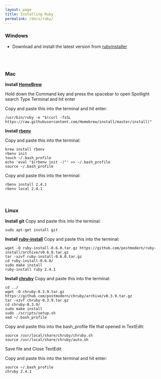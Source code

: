```yaml
---
layout: page
title: Installing Ruby
permalink: /docs/ruby/
---
```


### Windows
* Download and install the latest version from [rubyinstaller](https://rubyinstaller.org/downloads/)
<br />
<br />

### Mac

**Install [HomeBrew](http://brew.sh)**

Hold down the Command key and press the spacebar to open Spotlight search
Type Terminal and hit enter

Copy and paste this into the terminal and hit enter:
```
/usr/bin/ruby -e "$(curl -fsSL https://raw.githubusercontent.com/Homebrew/install/master/install)"
```

**Install [rbenv](https://github.com/rbenv/rbenv#readme)**

Copy and paste this into the terminal:
```
brew install rbenv
rbenv init
touch ~/.bash_profile
echo 'eval "$(rbenv init -)"' >> ~/.bash_profile
source ~/.bash_profile
```

Copy and paste this into the terminal:
```
rbenv install 2.4.1
rbenv local 2.4.1
```
<br />

### Linux

**Install git**
Copy and paste this into the terminal:
```
sudo apt-get install git
```

**Install [ruby-install](https://github.com/postmodern/ruby-install#readme)**
Copy and paste this into the terminal:
```
wget -O ruby-install-0.6.0.tar.gz https://github.com/postmodern/ruby-install/archive/v0.6.0.tar.gz
tar -xzvf ruby-install-0.6.0.tar.gz
cd ruby-install-0.6.0/
sudo make install
ruby-install ruby 2.4.1
```
  
**Install [chruby](https://github.com/postmodern/chruby#readme)**
Copy and paste this into the terminal:
```
cd ../
wget -O chruby-0.3.9.tar.gz https://github.com/postmodern/chruby/archive/v0.3.9.tar.gz
tar -xzvf chruby-0.3.9.tar.gz
cd chruby-0.3.9/
sudo make install
sudo ./scripts/setup.sh
xed ~/.bash_profile
```

Copy and paste this into the bash_profile file that opened in TextEdit:
```
source /usr/local/share/chruby/chruby.sh
source /usr/local/share/chruby/auto.sh
```
Save file and Close TextEdit

Copy and paste this into the terminal and hit enter:
```
source ~/.bash_profile
chruby 2.4.1
```